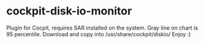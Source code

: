 # cockpit-disk-io-monitor
Plugin for Cocpit, requires SAR installed on the system.
Gray line on chart is 95 percentile.
Download and copy into /usr/share/cockpit/diskio/
Enjoy :)
